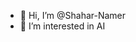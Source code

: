 - 👋 Hi, I’m @Shahar-Namer
- 👀 I’m interested in AI


<!---
Shahar-Namer/Shahar-Namer is a ✨ special ✨ repository because its `README.md` (this file) appears on your GitHub profile.
You can click the Preview link to take a look at your changes.
--->
